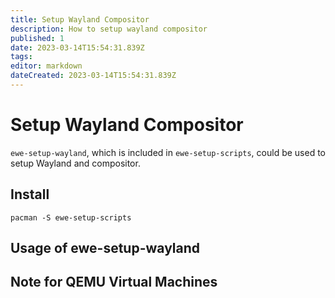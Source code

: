 ```yaml
---
title: Setup Wayland Compositor
description: How to setup wayland compositor
published: 1
date: 2023-03-14T15:54:31.839Z
tags: 
editor: markdown
dateCreated: 2023-03-14T15:54:31.839Z
---
```


# Setup Wayland Compositor

`ewe-setup-wayland`, which is included in `ewe-setup-scripts`, could be used to setup Wayland and compositor.

## Install

```Shell
pacman -S ewe-setup-scripts
```

## Usage of ewe-setup-wayland

## Note for QEMU Virtual Machines